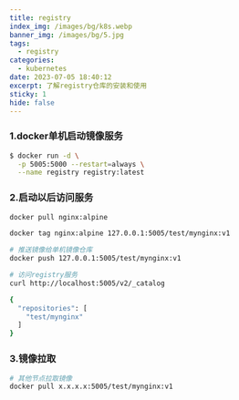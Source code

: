 ```yaml
---
title: registry
index_img: /images/bg/k8s.webp
banner_img: /images/bg/5.jpg
tags:
  - registry
categories:
  - kubernetes
date: 2023-07-05 18:40:12
excerpt: 了解registry仓库的安装和使用
sticky: 1
hide: false
---
```


### 1.docker单机启动镜像服务

```bash
$ docker run -d \
  -p 5005:5000 --restart=always \
  --name registry registry:latest
```

### 2.启动以后访问服务

```bash
docker pull nginx:alpine

docker tag nginx:alpine 127.0.0.1:5005/test/mynginx:v1

# 推送镜像给单机镜像仓库
docker push 127.0.0.1:5005/test/mynginx:v1

# 访问registry服务
curl http://localhost:5005/v2/_catalog

{
  "repositories": [
    "test/mynginx"
  ]
}
```

### 3.镜像拉取

```bash
# 其他节点拉取镜像
docker pull x.x.x.x:5005/test/mynginx:v1
```

